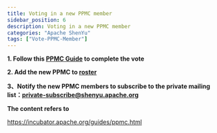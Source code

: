 ```yaml
---
title: Voting in a new PPMC member
sidebar_position: 6
description: Voting in a new PPMC member
categories: "Apache ShenYu"
tags: ["Vote-PPMC-Member"]
---
```


**1. Follow this [PPMC Guide](https://incubator.apache.org/guides/ppmc.html) to complete the vote**

**2. Add the new PPMC to [roster](https://whimsy.apache.org/roster/ppmc/shenyu)**

**3、Notify the new PPMC members to subscribe to the private mailing list：[private-subscribe@shenyu.apache.org](mailto:private-subscribe@shenyu.apache.org)**

**The content refers to**

https://incubator.apache.org/guides/ppmc.html
